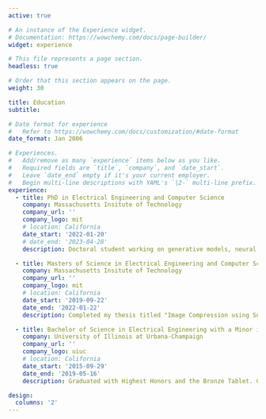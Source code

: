 ```yaml
---
active: true

# An instance of the Experience widget.
# Documentation: https://wowchemy.com/docs/page-builder/
widget: experience

# This file represents a page section.
headless: true

# Order that this section appears on the page.
weight: 30

title: Education
subtitle:

# Date format for experience
#   Refer to https://wowchemy.com/docs/customization/#date-format
date_format: Jan 2006

# Experiences.
#   Add/remove as many `experience` items below as you like.
#   Required fields are `title`, `company`, and `date_start`.
#   Leave `date_end` empty if it's your current employer.
#   Begin multi-line descriptions with YAML's `|2-` multi-line prefix.
experience:
  - title: PhD in Electrical Engineering and Computer Science
    company: Massachusetts Insitute of Technology
    company_url: ''
    company_logo: mit
    # location: California
    date_start: '2022-01-20'
    # date_end: '2023-04-28'
    description: Doctoral student working on generative models, neural compression and representation learning in the Signals, Information and Algorithms group. Advised by Professor Gregory Wornell.

  - title: Masters of Science in Electrical Engineering and Computer Science
    company: Massachusetts Insitute of Technology
    company_url: ''
    company_logo: mit
    # location: California
    date_start: '2019-09-22'
    date_end: '2022-01-22'
    description: Completed my thesis titled "Image Compression using Sum-Product Networks" under Professor Gregory Wornell.

  - title: Bachelor of Science in Electrical Engineering with a Minor in Mathematics
    company: University of Illinois at Urbana-Champaign
    company_url: ''
    company_logo: uiuc
    # location: California
    date_start: '2015-09-29'
    date_end: '2019-05-16'
    description: Graduated with Highest Honors and the Bronze Tablet. Completed my undergraduate thesis titled "LAP-based Motion Compensated Frame Interpolation" under Professor Pierre Moulin.

design:
  columns: '2'
---
```


